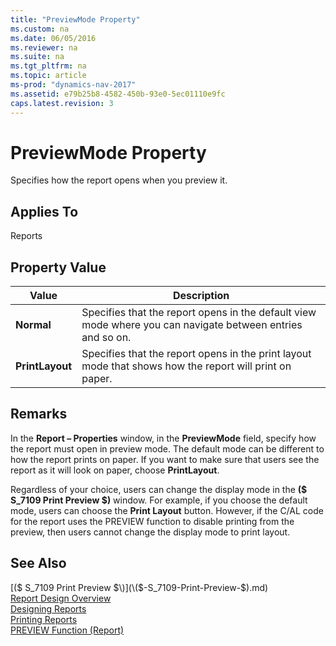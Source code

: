 ```yaml
---
title: "PreviewMode Property"
ms.custom: na
ms.date: 06/05/2016
ms.reviewer: na
ms.suite: na
ms.tgt_pltfrm: na
ms.topic: article
ms-prod: "dynamics-nav-2017"
ms.assetid: e79b25b8-4582-450b-93e0-5ec01110e9fc
caps.latest.revision: 3
---
```

# PreviewMode Property
Specifies how the report opens when you preview it.  
  
## Applies To  
 Reports  
  
## Property Value  
  
|Value|Description|  
|-----------|-----------------|  
|**Normal**|Specifies that the report opens in the default view mode where you can navigate between entries and so on.|  
|**PrintLayout**|Specifies that the report opens in the print layout mode that shows how the report will print on paper.|  
  
## Remarks  
 In the **Report – Properties** window, in the **PreviewMode** field, specify how the report must open in preview mode. The default mode can be different to how the report prints on paper. If you want to make sure that users see the report as it will look on paper, choose **PrintLayout**.  
  
 Regardless of your choice, users can change the display mode in the **\($ S\_7109 Print Preview $\)** window. For example, if you choose the default mode, users can choose the **Print Layout** button. However, if the C/AL code for the report uses the PREVIEW function to disable printing from the preview, then users cannot change the display mode to print layout.  
  
## See Also  
 [\($ S\_7109 Print Preview $\)](\($-S_7109-Print-Preview-$\).md)   
 [Report Design Overview](Report-Design-Overview.md)   
 [Designing Reports](Designing-Reports.md)   
 [Printing Reports](Printing-Reports.md)   
 [PREVIEW Function \(Report\)](PREVIEW-Function--Report-.md)